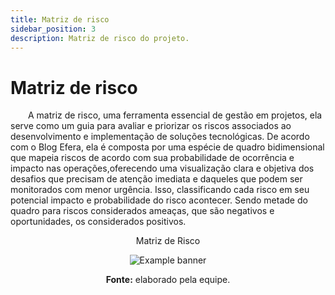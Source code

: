 ```yaml
---
title: Matriz de risco
sidebar_position: 3
description: Matriz de risco do projeto.
---
```


# Matriz de risco

&emsp;&emsp;A matriz de risco, uma ferramenta essencial de gestão em projetos, ela serve como um guia para avaliar e priorizar os riscos associados ao desenvolvimento e implementação de soluções tecnológicas. De acordo com o Blog Efera, ela é composta por uma espécie de quadro bidimensional que mapeia riscos de acordo com sua probabilidade de ocorrência e impacto nas operações,oferecendo  uma visualização clara e objetiva dos desafios que precisam de atenção imediata e daqueles que podem ser monitorados com menor urgência. Isso, classificando cada risco em seu potencial impacto e probabilidade do risco acontecer. Sendo metade do quadro para riscos considerados ameaças, que são negativos e oportunidades, os considerados positivos.

<div align="center">
    <p> Matriz de Risco </p>
    <img src={require('../../static/img/matriz_de_risco.png').default} alt="Example banner" style={{ display: 'block', marginLeft: 'auto', marginRight: 'auto'}}/>
    <p><b>Fonte:</b> elaborado pela equipe.</p>
</div>